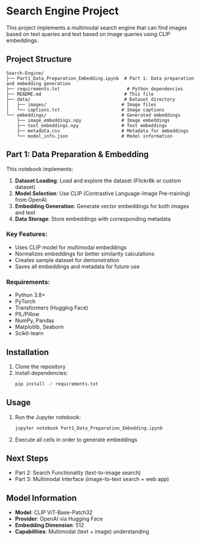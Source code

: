 # Search Engine Project

This project implements a multimodal search engine that can find images based on text queries and text based on image queries using CLIP embeddings.

## Project Structure

```
Search-Engine/
├── Part1_Data_Preparation_Embedding.ipynb  # Part 1: Data preparation and embedding generation
├── requirements.txt                         # Python dependencies
├── README.md                               # This file
├── data/                                   # Dataset directory
│   ├── images/                            # Image files
│   └── captions.txt                       # Image captions
└── embeddings/                            # Generated embeddings
    ├── image_embeddings.npy               # Image embeddings
    ├── text_embeddings.npy                # Text embeddings
    ├── metadata.csv                       # Metadata for embeddings
    └── model_info.json                    # Model information
```

## Part 1: Data Preparation & Embedding

This notebook implements:
1. **Dataset Loading**: Load and explore the dataset (Flickr8k or custom dataset)
2. **Model Selection**: Use CLIP (Contrastive Language-Image Pre-training) from OpenAI
3. **Embedding Generation**: Generate vector embeddings for both images and text
4. **Data Storage**: Store embeddings with corresponding metadata

### Key Features:
- Uses CLIP model for multimodal embeddings
- Normalizes embeddings for better similarity calculations
- Creates sample dataset for demonstration
- Saves all embeddings and metadata for future use

### Requirements:
- Python 3.8+
- PyTorch
- Transformers (Hugging Face)
- PIL/Pillow
- NumPy, Pandas
- Matplotlib, Seaborn
- Scikit-learn

## Installation

1. Clone the repository
2. Install dependencies:
   ```bash
   pip install -r requirements.txt
   ```

## Usage

1. Run the Jupyter notebook:
   ```bash
   jupyter notebook Part1_Data_Preparation_Embedding.ipynb
   ```

2. Execute all cells in order to generate embeddings

## Next Steps

- Part 2: Search Functionality (text-to-image search)
- Part 3: Multimodal Interface (image-to-text search + web app)

## Model Information

- **Model**: CLIP ViT-Base-Patch32
- **Provider**: OpenAI via Hugging Face
- **Embedding Dimension**: 512
- **Capabilities**: Multimodal (text + image) understanding
